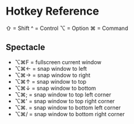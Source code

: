# Hotkey Reference
⇧ = Shift
^ = Control
⌥ = Option
⌘ = Command

## Spectacle
- ⌥⌘F = fullscreen current window
- ⌥⌘← = snap window to left
- ⌥⌘→ = snap window to right
- ⌥⌘↑ = snap window to top
- ⌥⌘↓ = snap window to bottom
- ⌥⌘; = snap window to top left corner
- ⌥⌘' = snap window to top right corner
- ⌥⌘. = snap window to bottom left corner
- ⌥⌘/ = snap window to bottom right corner
